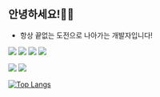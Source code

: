 ## 안녕하세요!👋😎
<ul>
  <li>항상 끝없는 도전으로 나아가는 개발자입니다!</li>
</ul>
<p>
  <img src="https://img.shields.io/badge/html5-%23E34F26.svg?&style=flat-square&logo=html5&logoColor=white" />
  <img src="https://img.shields.io/badge/css3-%231572B6.svg?&style=flat-square&logo=css3&logoColor=white" />
  <img src="https://img.shields.io/badge/javascript-%23F7DF1E.svg?&style=flat-square&logo=javascript&logoColor=black" />
  <img src="https://img.shields.io/badge/react-%2361DAFB.svg?&style=flat-square&logo=react&logoColor=black" />
</p>
<p>
  <img src="https://img.shields.io/badge/python-%233776AB.svg?&style=flat-square&logo=python&logoColor=white" />
  <img src="https://img.shields.io/badge/java-%23007396.svg?&style=flat-square&logo=java&logoColor=white" />
</p>

[![Top Langs](https://github-readme-stats.vercel.app/api/top-langs/?username=Yanasna)](https://github.com/anuraghazra/github-readme-stats)

<!--
**Yanasna/Yanasna** is a ✨ _special_ ✨ repository because its `README.md` (this file) appears on your GitHub profile.

Here are some ideas to get you started:

- 🔭 I’m currently working on ...
- 🌱 I’m currently learning ...
- 👯 I’m looking to collaborate on ...
- 🤔 I’m looking for help with ...
- 💬 Ask me about ...
- 📫 How to reach me: ...
- 😄 Pronouns: ...
- ⚡ Fun fact: ...
-->
